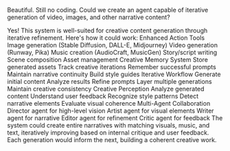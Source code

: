 Beautiful. Still no coding. Could we create an agent capable of iterative generation of video, images, and other narrative content?

Yes! This system is well-suited for creative content generation through iterative refinement. Here's how it could work:
Enhanced Action Tools
Image generation (Stable Diffusion, DALL-E, Midjourney)
Video generation (Runway, Pika)
Music creation (AudioCraft, MusicGen)
Story/script writing
Scene composition
Asset management
Creative Memory System
Store generated assets
Track creative iterations
Remember successful prompts
Maintain narrative continuity
Build style guides
Iterative Workflow
Generate initial content
Analyze results
Refine prompts
Layer multiple generations
Maintain creative consistency
Creative Perception
Analyze generated content
Understand user feedback
Recognize style patterns
Detect narrative elements
Evaluate visual coherence
Multi-Agent Collaboration
Director agent for high-level vision
Artist agent for visual elements
Writer agent for narrative
Editor agent for refinement
Critic agent for feedback
The system could create entire narratives with matching visuals, music, and text, iteratively improving based on internal critique and user feedback. Each generation would inform the next, building a coherent creative work.
